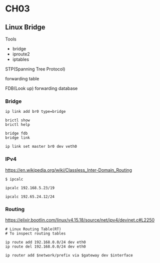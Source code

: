 # CH03

## Linux Bridge
Tools
- bridge
- iproute2
- iptables

STP(Spanning Tree Protocol)

forwarding table

FDB(Look up) forwarding database

### Bridge 
```
ip link add br0 type=bridge

brictl show
brictl help

bridge fdb
bridge link

ip link set master br0 dev veth0
```

### IPv4
https://en.wikipedia.org/wiki/Classless_Inter-Domain_Routing
```
$ ipcalc

ipcalc 192.168.5.23/19

ipcalc 192.65.24.12/24
```

### Routing
https://elixir.bootlin.com/linux/v4.15.18/source/net/ipv4/devinet.c#L2250
```
# Linux Routing Table(RT) 
# To inspect routing tables

ip route add 192.168.0.0/24 dev eth0
ip route del 192.168.0.0/24 dev eth0

ip router add $network/prefix via $gateway dev $interface


```